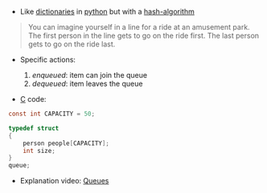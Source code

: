 - Like [dictionaries](dictionaries.md) in [python](contents-python.md) but with a [hash-algorithm](hash-algorithms.md) 


 >You can imagine yourself in a line for a ride at an amusement park. The first person in the line gets to go on the ride first. The last person gets to go on the ride last.


- Specific actions:
	1. _enqueued_: item can join the queue
	2. _dequeued_: item leaves the queue


- [C](contents-c.md) code:

```c
const int CAPACITY = 50;

typedef struct
{
    person people[CAPACITY];
    int size;
}
queue;
```


- Explanation video: [Queues](https://cs50.harvard.edu/x/2025/shorts/queues/)